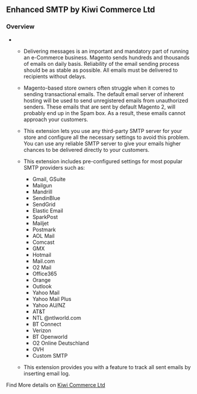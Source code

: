 ## Enhanced SMTP by Kiwi Commerce Ltd

### Overview
- 
	- Delivering messages is an important and mandatory part of running an e-Commerce business. Magento sends hundreds and thousands of emails on daily basis. Reliability of the email sending process should be as stable as possible. All emails must be delivered to recipients without delays.
	- Magento-based store owners often struggle when it comes to sending transactional emails. The default email server of inherent hosting will be used to send unregistered emails from unauthorized senders. These emails that are sent by default Magento 2, will probably end up in the Spam box. As a result, these emails cannot approach your customers.
	- This extension lets you use any third-party SMTP server for your store and configure all the necessary settings to avoid this problem. You can use any reliable SMTP server to give your emails higher chances to be delivered directly to your customers.
	- This extension includes pre-configured settings for most popular SMTP providers such as:
		
		- Gmail, GSuite
		- Mailgun
		- Mandrill
		- SendinBlue
		- SendGrid
		- Elastic Email
		- SparkPost
		- Mailjet
		- Postmark
		- AOL Mail
		- Comcast
		- GMX
		- Hotmail
		- Mail.com
		- O2 Mail
		- Office365
		- Orange
		- Outlook
		- Yahoo Mail
		- Yahoo Mail Plus
		- Yahoo AU/NZ
		- AT&T
		- NTL @ntlworld.com
		- BT Connect
		- Verizon
		- BT Openworld
		- O2 Online Deutschland
		- OVH
		- Custom SMTP

	- This extension provides you with a feature to track all sent emails by inserting email log.


Find More details on <a href="https://kiwicommerce.co.uk/extensions/magento2-cron-scheduler/">Kiwi Commerce Ltd</a>
